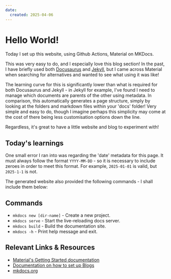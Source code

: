 ```yaml
---
date:
  created: 2025-04-06
---
```


# Hello World!

Today I set up this website, using Github Actions, Material on MKDocs.
<!-- more -->

This was very easy to do, and I especially love this blog section! In the past, I have briefly used both [Docusaurus](https://docusaurus.io/) and [Jekyll](https://jekyllrb.com/), but I came across Material when searching for alternatives and wanted to see what using it was like! 

The learning curve for this is significantly lower than what is required for both Docusaurus and Jekyll - in Jekyll for example, I've found I need to manage which documents are parents of the other using metadata. In comparison, this automatically generates a page structure, simply by looking at the folders and markdown files within your 'docs' folder! Very simple and easy to do, though I imagine perhaps this simplicity may come at the cost of there being less customisation options down the line.

Regardless, it's great to have a little website and blog to experiment with!

## Today's learnings
One small error I ran into was regarding the 'date' metadata for this page. It must always follow the format `YYYY-MM-DD` - so it is necessary to include zeroes in order to meet this format. For example, `2025-01-01` is valid, but `2025-1-1` is not.

The generated website also provided the following commands - I shall include them below:

## Commands

* `mkdocs new [dir-name]` - Create a new project.
* `mkdocs serve` - Start the live-reloading docs server.
* `mkdocs build` - Build the documentation site.
* `mkdocs -h` - Print help message and exit.

## Relevant Links & Resources
- [Material's Getting Started documentation](https://squidfunk.github.io/mkdocs-material/getting-started/)
- [Documentation on how to set up Blogs](https://squidfunk.github.io/mkdocs-material/tutorials/blogs/basic/)
- [mkdocs.org](https://www.mkdocs.org)